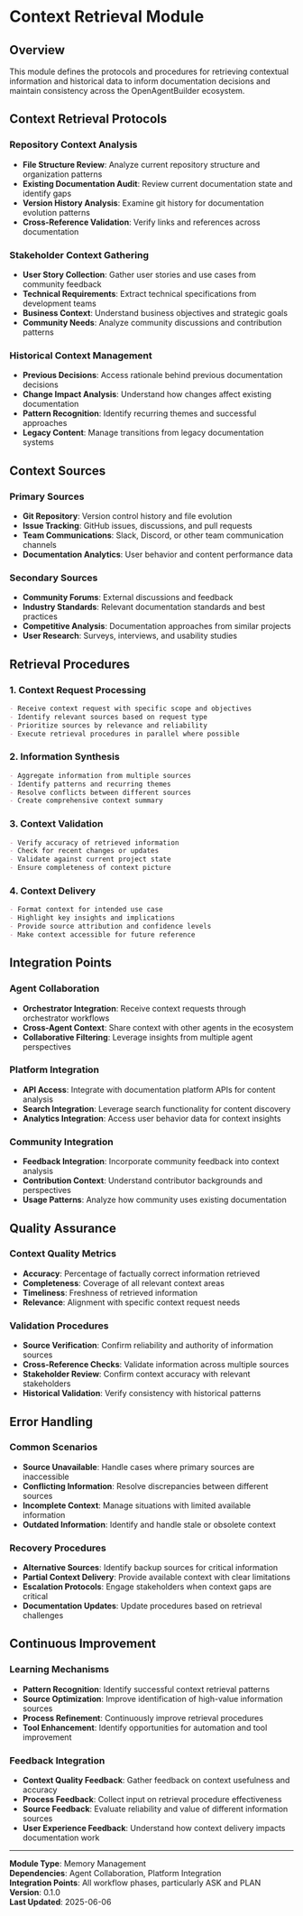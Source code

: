 # Context Retrieval Module

## Overview
This module defines the protocols and procedures for retrieving contextual information and historical data to inform documentation decisions and maintain consistency across the OpenAgentBuilder ecosystem.

## Context Retrieval Protocols

### Repository Context Analysis
- **File Structure Review**: Analyze current repository structure and organization patterns
- **Existing Documentation Audit**: Review current documentation state and identify gaps
- **Version History Analysis**: Examine git history for documentation evolution patterns
- **Cross-Reference Validation**: Verify links and references across documentation

### Stakeholder Context Gathering
- **User Story Collection**: Gather user stories and use cases from community feedback
- **Technical Requirements**: Extract technical specifications from development teams
- **Business Context**: Understand business objectives and strategic goals
- **Community Needs**: Analyze community discussions and contribution patterns

### Historical Context Management
- **Previous Decisions**: Access rationale behind previous documentation decisions
- **Change Impact Analysis**: Understand how changes affect existing documentation
- **Pattern Recognition**: Identify recurring themes and successful approaches
- **Legacy Content**: Manage transitions from legacy documentation systems

## Context Sources

### Primary Sources
- **Git Repository**: Version control history and file evolution
- **Issue Tracking**: GitHub issues, discussions, and pull requests
- **Team Communications**: Slack, Discord, or other team communication channels
- **Documentation Analytics**: User behavior and content performance data

### Secondary Sources
- **Community Forums**: External discussions and feedback
- **Industry Standards**: Relevant documentation standards and best practices
- **Competitive Analysis**: Documentation approaches from similar projects
- **User Research**: Surveys, interviews, and usability studies

## Retrieval Procedures

### 1. Context Request Processing
```markdown
- Receive context request with specific scope and objectives
- Identify relevant sources based on request type
- Prioritize sources by relevance and reliability
- Execute retrieval procedures in parallel where possible
```

### 2. Information Synthesis
```markdown
- Aggregate information from multiple sources
- Identify patterns and recurring themes
- Resolve conflicts between different sources
- Create comprehensive context summary
```

### 3. Context Validation
```markdown
- Verify accuracy of retrieved information
- Check for recent changes or updates
- Validate against current project state
- Ensure completeness of context picture
```

### 4. Context Delivery
```markdown
- Format context for intended use case
- Highlight key insights and implications
- Provide source attribution and confidence levels
- Make context accessible for future reference
```

## Integration Points

### Agent Collaboration
- **Orchestrator Integration**: Receive context requests through orchestrator workflows
- **Cross-Agent Context**: Share context with other agents in the ecosystem
- **Collaborative Filtering**: Leverage insights from multiple agent perspectives

### Platform Integration
- **API Access**: Integrate with documentation platform APIs for content analysis
- **Search Integration**: Leverage search functionality for content discovery
- **Analytics Integration**: Access user behavior data for context insights

### Community Integration
- **Feedback Integration**: Incorporate community feedback into context analysis
- **Contribution Context**: Understand contributor backgrounds and perspectives
- **Usage Patterns**: Analyze how community uses existing documentation

## Quality Assurance

### Context Quality Metrics
- **Accuracy**: Percentage of factually correct information retrieved
- **Completeness**: Coverage of all relevant context areas
- **Timeliness**: Freshness of retrieved information
- **Relevance**: Alignment with specific context request needs

### Validation Procedures
- **Source Verification**: Confirm reliability and authority of information sources
- **Cross-Reference Checks**: Validate information across multiple sources
- **Stakeholder Review**: Confirm context accuracy with relevant stakeholders
- **Historical Validation**: Verify consistency with historical patterns

## Error Handling

### Common Scenarios
- **Source Unavailable**: Handle cases where primary sources are inaccessible
- **Conflicting Information**: Resolve discrepancies between different sources
- **Incomplete Context**: Manage situations with limited available information
- **Outdated Information**: Identify and handle stale or obsolete context

### Recovery Procedures
- **Alternative Sources**: Identify backup sources for critical information
- **Partial Context Delivery**: Provide available context with clear limitations
- **Escalation Protocols**: Engage stakeholders when context gaps are critical
- **Documentation Updates**: Update procedures based on retrieval challenges

## Continuous Improvement

### Learning Mechanisms
- **Pattern Recognition**: Identify successful context retrieval patterns
- **Source Optimization**: Improve identification of high-value information sources
- **Process Refinement**: Continuously improve retrieval procedures
- **Tool Enhancement**: Identify opportunities for automation and tool improvement

### Feedback Integration
- **Context Quality Feedback**: Gather feedback on context usefulness and accuracy
- **Process Feedback**: Collect input on retrieval procedure effectiveness
- **Source Feedback**: Evaluate reliability and value of different information sources
- **User Experience Feedback**: Understand how context delivery impacts documentation work

---

**Module Type**: Memory Management  
**Dependencies**: Agent Collaboration, Platform Integration  
**Integration Points**: All workflow phases, particularly ASK and PLAN  
**Version**: 0.1.0  
**Last Updated**: 2025-06-06
